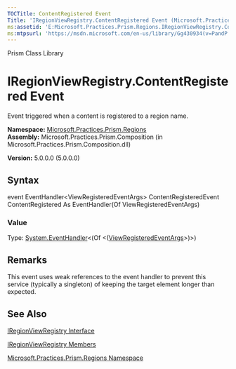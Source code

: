 ```yaml
---
TOCTitle: ContentRegistered Event
Title: 'IRegionViewRegistry.ContentRegistered Event (Microsoft.Practices.Prism.Regions)'
ms:assetid: 'E:Microsoft.Practices.Prism.Regions.IRegionViewRegistry.ContentRegistered'
ms:mtpsurl: 'https://msdn.microsoft.com/en-us/library/Gg430934(v=PandP.50)'
---
```


Prism Class Library

IRegionViewRegistry.ContentRegistered Event
===============================================

Event triggered when a content is registered to a region name.

**Namespace:** [Microsoft.Practices.Prism.Regions](https://msdn.microsoft.com/library/microsoft.practices.prism.regions)
**Assembly:** Microsoft.Practices.Prism.Composition (in Microsoft.Practices.Prism.Composition.dll)

**Version:** 5.0.0.0 (5.0.0.0)

## Syntax


event EventHandler&lt;ViewRegisteredEventArgs&gt; ContentRegisteredEvent ContentRegistered As EventHandler(Of ViewRegisteredEventArgs)
### Value

Type: [System.EventHandler](http://msdn.microsoft.com/en-us/library/db0etb8x)&lt;(Of &lt;([ViewRegisteredEventArgs](https://msdn.microsoft.com/library/microsoft.practices.prism.regions.viewregisteredeventargs)&gt;)&gt;)

Remarks
-------

 This event uses weak references to the event handler to prevent this service (typically a singleton) of keeping the target element longer than expected.

See Also
--------


[IRegionViewRegistry Interface](https://msdn.microsoft.com/library/microsoft.practices.prism.regions.iregionviewregistry)

[IRegionViewRegistry Members](https://msdn.microsoft.com/allmembers.t:microsoft.practices.prism.regions.iregionviewregistry)

[Microsoft.Practices.Prism.Regions Namespace](https://msdn.microsoft.com/library/microsoft.practices.prism.regions)
